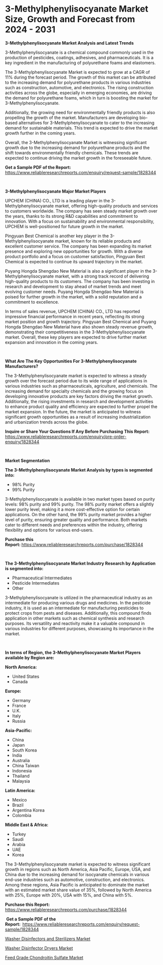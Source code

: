 <p><h1>3-Methylphenylisocyanate Market Size, Growth and Forecast from 2024 - 2031</h1></p><p><strong>3-Methylphenylisocyanate Market Analysis and Latest Trends</strong></p>
<p><p>3-Methylphenylisocyanate is a chemical compound commonly used in the production of pesticides, coatings, adhesives, and pharmaceuticals. It is a key ingredient in the manufacturing of polyurethane foams and elastomers.</p><p>The 3-Methylphenylisocyanate Market is expected to grow at a CAGR of 11% during the forecast period. The growth of this market can be attributed to the increasing demand for polyurethane products in various industries such as construction, automotive, and electronics. The rising construction activities across the globe, especially in emerging economies, are driving the demand for polyurethane foams, which in turn is boosting the market for 3-Methylphenylisocyanate.</p><p>Additionally, the growing need for environmentally friendly products is also propelling the growth of the market. Manufacturers are developing bio-based alternatives for 3-Methylphenylisocyanate to cater to the increasing demand for sustainable materials. This trend is expected to drive the market growth further in the coming years.</p><p>Overall, the 3-Methylphenylisocyanate Market is witnessing significant growth due to the increasing demand for polyurethane products and the shift towards environmentally friendly chemicals. These trends are expected to continue driving the market growth in the foreseeable future.</p></p>
<p><strong>Get a Sample PDF of the Report:&nbsp;</strong> <a href="https://www.reliableresearchreports.com/enquiry/request-sample/1828344">https://www.reliableresearchreports.com/enquiry/request-sample/1828344</a></p>
<p>&nbsp;</p>
<p><strong>3-Methylphenylisocyanate Major Market Players</strong></p>
<p><p>UPCHEM (CHINA) CO., LTD is a leading player in the 3-Methylphenylisocyanate market, offering high-quality products and services to customers worldwide. The company has seen steady market growth over the years, thanks to its strong R&D capabilities and commitment to innovation. With a focus on sustainability and environmental responsibility, UPCHEM is well-positioned for future growth in the market.</p><p>Pingyuan Best Chemical is another key player in the 3-Methylphenylisocyanate market, known for its reliable products and excellent customer service. The company has been expanding its market presence and exploring new opportunities for growth. With a diverse product portfolio and a focus on customer satisfaction, Pingyuan Best Chemical is expected to continue its upward trajectory in the market.</p><p>Puyang Hongda Shengdao New Material is also a significant player in the 3-Methylphenylisocyanate market, with a strong track record of delivering high-quality products to its customers. The company has been investing in research and development to stay ahead of market trends and meet evolving customer needs. Puyang Hongda Shengdao New Material is poised for further growth in the market, with a solid reputation and a commitment to excellence.</p><p>In terms of sales revenue, UPCHEM (CHINA) CO., LTD has reported impressive financial performance in recent years, reflecting its strong market position and growth trajectory. Pingyuan Best Chemical and Puyang Hongda Shengdao New Material have also shown steady revenue growth, demonstrating their competitiveness in the 3-Methylphenylisocyanate market. Overall, these key players are expected to drive further market expansion and innovation in the coming years.</p></p>
<p>&nbsp;</p>
<p><strong>What Are The Key Opportunities For 3-Methylphenylisocyanate Manufacturers?</strong></p>
<p><p>The 3-Methylphenylisocyanate market is expected to witness a steady growth over the forecast period due to its wide range of applications in various industries such as pharmaceuticals, agriculture, and chemicals. The increasing demand for specialty chemicals and the growing focus on developing innovative products are key factors driving the market growth. Additionally, the rising investments in research and development activities to enhance product quality and efficiency are expected to further propel the market expansion. In the future, the market is anticipated to witness significant growth opportunities as a result of increasing industrialization and urbanization trends across the globe.</p></p>
<p><strong>Inquire or Share Your Questions If Any Before Purchasing This Report:</strong> <a href="https://www.reliableresearchreports.com/enquiry/pre-order-enquiry/1828344">https://www.reliableresearchreports.com/enquiry/pre-order-enquiry/1828344</a></p>
<p>&nbsp;</p>
<p><strong>Market Segmentation</strong></p>
<p><strong>The 3-Methylphenylisocyanate Market Analysis by types is segmented into:</strong></p>
<p><ul><li>98% Purity</li><li>99% Purity</li></ul></p>
<p><p>3-Methylphenylisocyanate is available in two market types based on purity levels: 98% purity and 99% purity. The 98% purity market offers a slightly lower purity level, making it a more cost-effective option for certain applications. On the other hand, the 99% purity market provides a higher level of purity, ensuring greater quality and performance. Both markets cater to different needs and preferences within the industry, offering flexibility and options for various end-users.</p></p>
<p><strong>Purchase this Report:&nbsp;</strong><a href="https://www.reliableresearchreports.com/purchase/1828344">https://www.reliableresearchreports.com/purchase/1828344</a></p>
<p>&nbsp;</p>
<p><strong>The 3-Methylphenylisocyanate Market Industry Research by Application is segmented into:</strong></p>
<p><ul><li>Pharmaceutical Intermediates</li><li>Pesticide Intermediates</li><li>Other</li></ul></p>
<p><p>3-Methylphenylisocyanate is utilized in the pharmaceutical industry as an intermediate for producing various drugs and medicines. In the pesticide industry, it is used as an intermediate for manufacturing pesticides to protect crops from pests and diseases. Additionally, this compound finds application in other markets such as chemical synthesis and research purposes. Its versatility and reactivity make it a valuable compound in various industries for different purposes, showcasing its importance in the market.</p></p>
<p>&nbsp;</p>
<p><strong>In terms of Region, the 3-Methylphenylisocyanate Market Players available by Region are:</strong></p>
<p>
    <p> <strong> North America: </strong>
        <ul>
            <li>United States</li>
            <li>Canada</li>
        </ul>
        </p> 
    <p> <strong> Europe: </strong>
        <ul>
            <li>Germany</li>
            <li>France</li>
            <li>U.K.</li>
            <li>Italy</li>
            <li>Russia</li>
        </ul>
        </p> 
    <p> <strong> Asia-Pacific: </strong>
        <ul>
            <li>China</li>
            <li>Japan</li>
            <li>South Korea</li>
            <li>India</li>
            <li>Australia</li>
            <li>China Taiwan</li>
            <li>Indonesia</li>
            <li>Thailand</li>
            <li>Malaysia</li>
        </ul>
        </p> 
    <p> <strong> Latin America: </strong>
        <ul>
            <li>Mexico</li>
            <li>Brazil</li>
            <li>Argentina Korea</li>
            <li>Colombia</li>
        </ul>
        </p> 
    <p> <strong> Middle East & Africa: </strong>
        <ul>
            <li>Turkey</li>
            <li>Saudi</li>
            <li>Arabia</li>
            <li>UAE</li>
            <li>Korea</li>
        </ul>
    </p>
    </p>
<p><p>The 3-Methylphenylisocyanate market is expected to witness significant growth in regions such as North America, Asia Pacific, Europe, USA, and China due to the increasing demand for isocyanate chemicals in various end-use industries such as automotive, construction, and electronics. Among these regions, Asia Pacific is anticipated to dominate the market with an estimated market share value of 35%, followed by North America with 25%, Europe with 20%, USA with 15%, and China with 5%.</p></p>
<p><strong>Purchase this Report: </strong><a href="https://www.reliableresearchreports.com/purchase/1828344">https://www.reliableresearchreports.com/purchase/1828344</a></p>
<p>&nbsp;<strong>Get a Sample PDF of the Report:&nbsp;&nbsp;</strong><a href="https://www.reliableresearchreports.com/enquiry/request-sample/1828344">https://www.reliableresearchreports.com/enquiry/request-sample/1828344</a></p>
<p><strong></strong></p>
<p><p><a href="https://faithful-glue-af3.notion.site/Washer-Disinfectors-and-Sterilizers-Market-Offer-Valuable-Insights-into-Market-Size-Market-Share-M-51b7f0e99df248d7b3e17d93fac41fdb">Washer Disinfectors and Sterilizers Market</a></p><p><a href="https://angry-finch-aaf.notion.site/Washer-Disinfector-Dryers-Market-Provides-Detailed-Segmentation-of-this-Market-based-on-Type-Applic-18b6b47e993749768a899156b36c6f4e">Washer Disinfector Dryers Market</a></p><p><a href="https://github.com/ruddyyedelwadw/Market-Research-Report-List-1/blob/main/feed-grade-chondroitin-sulfate-market.md">Feed Grade Chondroitin Sulfate Market</a></p></p>